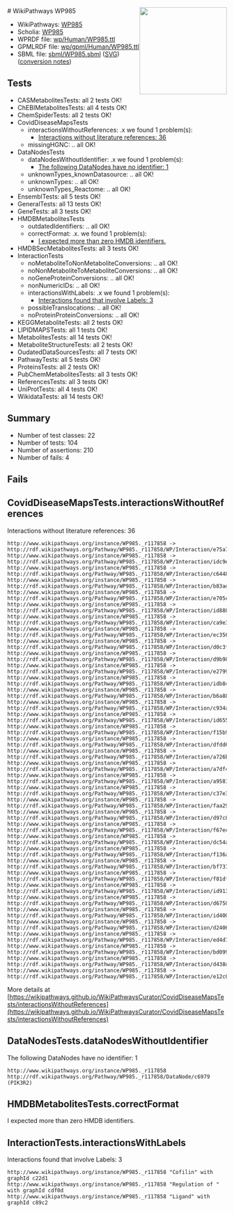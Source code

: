 <img style="float: right; width: 200px" src="../logo.png" />
# WikiPathways WP985

* WikiPathways: [WP985](https://identifiers.org/wikipathways:WP985)
* Scholia: [WP985](https://scholia.toolforge.org/wikipathways/WP985)
* WPRDF file: [wp/Human/WP985.ttl](../wp/Human/WP985.ttl)
* GPMLRDF file: [wp/gpml/Human/WP985.ttl](../wp/gpml/Human/WP985.ttl)
* SBML file: [sbml/WP985.sbml](../sbml/WP985.sbml) ([SVG](../sbml/WP985.svg)) ([conversion notes](../sbml/WP985.txt))

## Tests
* CASMetabolitesTests: all 2 tests OK!
* ChEBIMetabolitesTests: all 4 tests OK!
* ChemSpiderTests: all 2 tests OK!
* CovidDiseaseMapsTests
    * interactionsWithoutReferences: .x we found 1 problem(s):
        * [Interactions without literature references: 36](#9701cd25)
    * missingHGNC: .. all OK!
* DataNodesTests
    * dataNodesWithoutIdentifier: .x we found 1 problem(s):
        * [The following DataNodes have no identifier: 1](#d2d32fa0)
    * unknownTypes_knownDatasource: .. all OK!
    * unknownTypes: .. all OK!
    * unknownTypes_Reactome: .. all OK!
* EnsemblTests: all 5 tests OK!
* GeneralTests: all 13 tests OK!
* GeneTests: all 3 tests OK!
* HMDBMetabolitesTests
    * outdatedIdentifiers: .. all OK!
    * correctFormat: .x. we found 1 problem(s):
        * [I expected more than zero HMDB identifiers.](#ad154c1e)
* HMDBSecMetabolitesTests: all 3 tests OK!
* InteractionTests
    * noMetaboliteToNonMetaboliteConversions: .. all OK!
    * noNonMetaboliteToMetaboliteConversions: .. all OK!
    * noGeneProteinConversions: .. all OK!
    * nonNumericIDs: .. all OK!
    * interactionsWithLabels: .x we found 1 problem(s):
        * [Interactions found that involve Labels: 3](#630d267a)
    * possibleTranslocations: .. all OK!
    * noProteinProteinConversions: .. all OK!
* KEGGMetaboliteTests: all 2 tests OK!
* LIPIDMAPSTests: all 1 tests OK!
* MetabolitesTests: all 14 tests OK!
* MetaboliteStructureTests: all 2 tests OK!
* OudatedDataSourcesTests: all 7 tests OK!
* PathwayTests: all 5 tests OK!
* ProteinsTests: all 2 tests OK!
* PubChemMetabolitesTests: all 3 tests OK!
* ReferencesTests: all 3 tests OK!
* UniProtTests: all 4 tests OK!
* WikidataTests: all 14 tests OK!


## Summary

* Number of test classes: 22
* Number of tests: 104
* Number of assertions: 210
* Number of fails: 4

## Fails

<a name="9701cd25" />

## CovidDiseaseMapsTests.interactionsWithoutReferences

Interactions without literature references: 36
```
http://www.wikipathways.org/instance/WP985._r117858 -> http://rdf.wikipathways.org/Pathway/WP985._r117858/WP/Interaction/e75a7
http://www.wikipathways.org/instance/WP985._r117858 -> http://rdf.wikipathways.org/Pathway/WP985._r117858/WP/Interaction/idc9eefd9e
http://www.wikipathways.org/instance/WP985._r117858 -> http://rdf.wikipathways.org/Pathway/WP985._r117858/WP/Interaction/c6448
http://www.wikipathways.org/instance/WP985._r117858 -> http://rdf.wikipathways.org/Pathway/WP985._r117858/WP/Interaction/b83ad
http://www.wikipathways.org/instance/WP985._r117858 -> http://rdf.wikipathways.org/Pathway/WP985._r117858/WP/Interaction/e705c
http://www.wikipathways.org/instance/WP985._r117858 -> http://rdf.wikipathways.org/Pathway/WP985._r117858/WP/Interaction/id888c2cd5
http://www.wikipathways.org/instance/WP985._r117858 -> http://rdf.wikipathways.org/Pathway/WP985._r117858/WP/Interaction/ca9e3
http://www.wikipathways.org/instance/WP985._r117858 -> http://rdf.wikipathways.org/Pathway/WP985._r117858/WP/Interaction/ec356
http://www.wikipathways.org/instance/WP985._r117858 -> http://rdf.wikipathways.org/Pathway/WP985._r117858/WP/Interaction/d0c3f
http://www.wikipathways.org/instance/WP985._r117858 -> http://rdf.wikipathways.org/Pathway/WP985._r117858/WP/Interaction/d9b98
http://www.wikipathways.org/instance/WP985._r117858 -> http://rdf.wikipathways.org/Pathway/WP985._r117858/WP/Interaction/e2799
http://www.wikipathways.org/instance/WP985._r117858 -> http://rdf.wikipathways.org/Pathway/WP985._r117858/WP/Interaction/idb8464b11
http://www.wikipathways.org/instance/WP985._r117858 -> http://rdf.wikipathways.org/Pathway/WP985._r117858/WP/Interaction/b6a88
http://www.wikipathways.org/instance/WP985._r117858 -> http://rdf.wikipathways.org/Pathway/WP985._r117858/WP/Interaction/c934a
http://www.wikipathways.org/instance/WP985._r117858 -> http://rdf.wikipathways.org/Pathway/WP985._r117858/WP/Interaction/id655a23b1
http://www.wikipathways.org/instance/WP985._r117858 -> http://rdf.wikipathways.org/Pathway/WP985._r117858/WP/Interaction/f15b9
http://www.wikipathways.org/instance/WP985._r117858 -> http://rdf.wikipathways.org/Pathway/WP985._r117858/WP/Interaction/dfdd6
http://www.wikipathways.org/instance/WP985._r117858 -> http://rdf.wikipathways.org/Pathway/WP985._r117858/WP/Interaction/a726b
http://www.wikipathways.org/instance/WP985._r117858 -> http://rdf.wikipathways.org/Pathway/WP985._r117858/WP/Interaction/a7df4
http://www.wikipathways.org/instance/WP985._r117858 -> http://rdf.wikipathways.org/Pathway/WP985._r117858/WP/Interaction/a9581
http://www.wikipathways.org/instance/WP985._r117858 -> http://rdf.wikipathways.org/Pathway/WP985._r117858/WP/Interaction/c37e3
http://www.wikipathways.org/instance/WP985._r117858 -> http://rdf.wikipathways.org/Pathway/WP985._r117858/WP/Interaction/faa29
http://www.wikipathways.org/instance/WP985._r117858 -> http://rdf.wikipathways.org/Pathway/WP985._r117858/WP/Interaction/d97c8
http://www.wikipathways.org/instance/WP985._r117858 -> http://rdf.wikipathways.org/Pathway/WP985._r117858/WP/Interaction/f67ec
http://www.wikipathways.org/instance/WP985._r117858 -> http://rdf.wikipathways.org/Pathway/WP985._r117858/WP/Interaction/dc54a
http://www.wikipathways.org/instance/WP985._r117858 -> http://rdf.wikipathways.org/Pathway/WP985._r117858/WP/Interaction/f136a
http://www.wikipathways.org/instance/WP985._r117858 -> http://rdf.wikipathways.org/Pathway/WP985._r117858/WP/Interaction/bf737
http://www.wikipathways.org/instance/WP985._r117858 -> http://rdf.wikipathways.org/Pathway/WP985._r117858/WP/Interaction/f81df
http://www.wikipathways.org/instance/WP985._r117858 -> http://rdf.wikipathways.org/Pathway/WP985._r117858/WP/Interaction/id9135096f
http://www.wikipathways.org/instance/WP985._r117858 -> http://rdf.wikipathways.org/Pathway/WP985._r117858/WP/Interaction/d6750
http://www.wikipathways.org/instance/WP985._r117858 -> http://rdf.wikipathways.org/Pathway/WP985._r117858/WP/Interaction/id40075c55
http://www.wikipathways.org/instance/WP985._r117858 -> http://rdf.wikipathways.org/Pathway/WP985._r117858/WP/Interaction/d2406
http://www.wikipathways.org/instance/WP985._r117858 -> http://rdf.wikipathways.org/Pathway/WP985._r117858/WP/Interaction/ed4d7
http://www.wikipathways.org/instance/WP985._r117858 -> http://rdf.wikipathways.org/Pathway/WP985._r117858/WP/Interaction/bd099
http://www.wikipathways.org/instance/WP985._r117858 -> http://rdf.wikipathways.org/Pathway/WP985._r117858/WP/Interaction/d438d
http://www.wikipathways.org/instance/WP985._r117858 -> http://rdf.wikipathways.org/Pathway/WP985._r117858/WP/Interaction/e12c0
```

More details at [https://wikipathways.github.io/WikiPathwaysCurator/CovidDiseaseMapsTests/interactionsWithoutReferences](https://wikipathways.github.io/WikiPathwaysCurator/CovidDiseaseMapsTests/interactionsWithoutReferences)

<a name="d2d32fa0" />

## DataNodesTests.dataNodesWithoutIdentifier

The following DataNodes have no identifier: 1
```
http://www.wikipathways.org/instance/WP985._r117858 http://rdf.wikipathways.org/Pathway/WP985._r117858/DataNode/c6979 (PIK3R2)
```

<a name="ad154c1e" />

## HMDBMetabolitesTests.correctFormat

I expected more than zero HMDB identifiers.
<a name="630d267a" />

## InteractionTests.interactionsWithLabels

Interactions found that involve Labels: 3
```
http://www.wikipathways.org/instance/WP985._r117858 "Cofilin" with graphId c22d1
http://www.wikipathways.org/instance/WP985._r117858 "Regulation of " with graphId cdf0d
http://www.wikipathways.org/instance/WP985._r117858 "Ligand" with graphId c89c2
```


